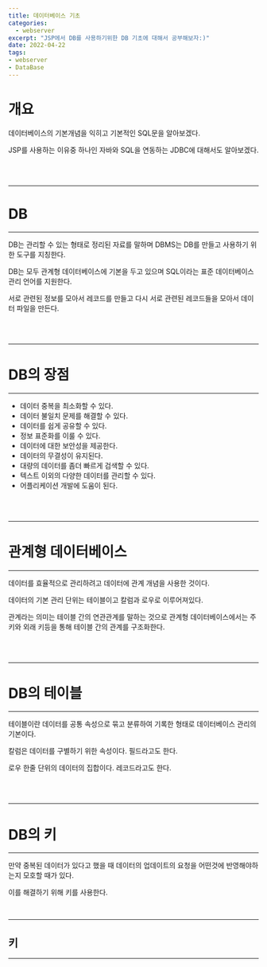 ```yaml
---
title: 데이터베이스 기초
categories: 
  - webserver
excerpt: "JSP에서 DB를 사용하기위한 DB 기초에 대해서 공부해보자:)"
date: 2022-04-22
tags:
- webserver
- DataBase
---
```


# 개요

데이터베이스의 기본개념을 익히고 기본적인 SQL문을 알아보겠다.

JSP를 사용하는 이유중 하나인 자바와 SQL을 연동하는 JDBC에 대해서도 알아보겠다.

<br />
<br />

---

# DB

---

DB는 관리할 수 있는 형태로 정리된 자료를 말하며 DBMS는 DB를 만들고 사용하기 위한 도구를 지칭한다.

DB는 모두 관계형 데이터베이스에 기본을 두고 있으며 SQL이라는 표준 데이터베이스 관리 언어를 지원한다.

서로 관련된 정보를 모아서 레코드를 만들고 다시 서로 관련된 레코드들을 모아서 데이터 파일을 만든다.



<br />
<br />

---

# DB의 장점

---

* 데이터 중복을 최소화할 수 있다.
* 데이터 불일치 문제를 해결할 수 있다.
* 데이터를 쉽게 공유할 수 있다.
* 정보 표준화를 이룰 수 있다.
* 데이터에 대한 보안성을 제공한다.
* 데이터의 무결성이 유지된다.
* 대량의 데이터를 좀더 빠르게 검색할 수 있다.
* 텍스트 이외의 다양한 데이터를 관리할 수 있다.
* 어플리케이션 개발에 도움이 된다.

<br />
<br />

---

# 관계형 데이터베이스

---

데이터를 효율적으로 관리하려고 데이터에 관계 개념을 사용한 것이다.

데이터의 기본 관리 단위는 테이블이고 칼럼과 로우로 이루어져있다.

관계라는 의미는 테이블 간의 연관관계를 말하는 것으로 관계형 데이터베이스에서는 주 키와 외래 키등을 통해 테이블 간의 관계를 구조화한다.

<br />
<br />

---

# DB의 테이블

---

테이블이란 데이터를 공통 속성으로 묶고 분류하여 기록한 형태로 데이터베이스 관리의 기본이다.

칼럼은 데이터를 구별하기 위한 속성이다. 필드라고도 한다.

로우 한줄 단위의 데이터의 집합이다. 레코드라고도 한다.

<br />
<br />

---

# DB의 키

---

만약 중복된 데이터가 있다고 했을 때 데이터의 업데이트의 요청을 어떤것에 반영해야하는지 모호할 때가 있다. 

이를 해결하기 위해 키를 사용한다.

<br />

---

## 키

---

